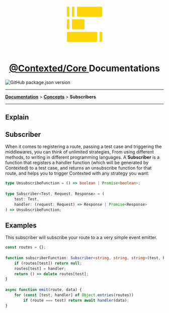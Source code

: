 <div align="center">
    <img width="128" src="https://raw.githubusercontent.com/contexted-js/brand/master/dark/main.svg">
    <br />
    <br />
    <h1>
		<a href="https://github.com/contexted-js/core">
        	@Contexted/Core
    	</a>
		<span>Documentations</span>
	</h1>
</div>

<img alt="GitHub package.json version" src="https://img.shields.io/github/package-json/v/contexted-js/core">

---

[**Documentation**](../../) > [**Concepts**](../) > **Subscribers**

---

## Explain

## Subscriber

When it comes to registering a route, passing a test case and triggering the middlewares, you can think of unlimited strategies, From using different methods, to writing in different programming languages. A **Subscriber** is a function that registers a handler function (which will be generated by Contexted) to a test case, and returns an unsubscribe function for that route, and helps you to trigger Contexted with any strategy you want:

```ts
type UnsubscribeFunction = () => boolean | Promise<boolean>;

type Subscriber<Test, Request, Response> = (
	test: Test,
	handler: (request: Request) => Response | Promise<Response>
) => UnsubscribeFunction;
```

## Examples

This subscriber will subscribe your route to a a very simple event emitter.

```ts
const routes = {};

function subscriberFunction: Subscriber<string, string, string>(test, handler) {
	if (routes[test]) return null;
	routes[test] = handler;
	return () => delete routes[test];
}

async function emit(route, data) {
	for (const [test, handler] of Object.entries(routes))
		if (route === test) return await handler(data);
}
```
